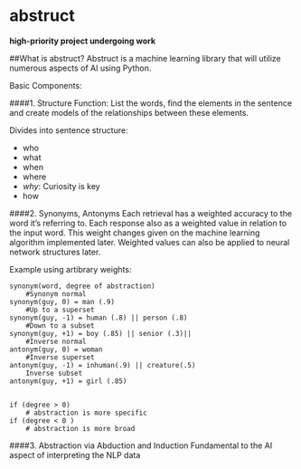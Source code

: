 abstruct
========
**high-priority project undergoing work**

##What is abstruct?
Abstruct is a machine learning library that will utilize numerous aspects of AI using Python.

Basic Components:

####1. Structure Function:
List the words, find the elements in the sentence and create models of the relationships between these elements.

Divides into sentence structure:
- who 
- what 
- when
- where 
- *why*: Curiosity is key 
- how

####2. Synonyms, Antonyms
Each retrieval has a weighted accuracy to the word it’s referring to. Each response also as a weighted value in relation to the input word. This weight changes given on the machine learning algorithm implemented later. Weighted values can also be applied to neural network structures later.

Example using artibrary weights:
```
synonym(word, degree of abstraction)
	#Synonym normal
synonym(guy, 0) = man (.9)
	#Up to a superset
synonym(guy, -1) = human (.8) || person (.8)
	#Down to a subset
synonym(guy, +1) = boy (.85) || senior (.3)||
	#Inverse normal
antonym(guy, 0)	= woman
	#Inverse superset
antonym(guy, -1) = inhuman(.9) || creature(.5) 
	Inverse subset
antonym(guy, +1) = girl (.85)
	
```

```
if (degree > 0)
	# abstraction is more specific 
if (degree < 0 )
	# abstraction is more broad
```

####3. Abstraction via Abduction and Induction
  Fundamental to the AI aspect of interpreting the NLP data
	
	
